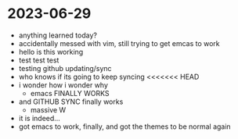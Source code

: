 2023-06-29
==========
- anything learned today?
- accidentally messed with vim, still trying to get emcas to work
- hello is this working
- test test test
- testing github updating/sync
- who knows if its going to keep syncing
  <<<<<<< HEAD  
- i wonder how i wonder why
	- emacs FINALLY WORKS
- and GITHUB SYNC finally works
	- massive W
- it is indeed...
- got emacs to work, finally, and got the themes to be normal again
